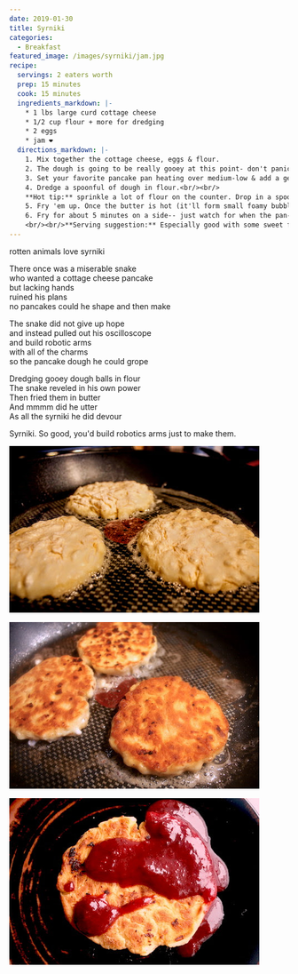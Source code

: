 ```yaml
---
date: 2019-01-30
title: Syrniki
categories:
  - Breakfast
featured_image: /images/syrniki/jam.jpg
recipe:
  servings: 2 eaters worth
  prep: 15 minutes
  cook: 15 minutes
  ingredients_markdown: |-
    * 1 lbs large curd cottage cheese
    * 1/2 cup flour + more for dredging
    * 2 eggs
    * jam ❤
  directions_markdown: |-
    1. Mix together the cottage cheese, eggs & flour.
    2. The dough is going to be really gooey at this point- don't panic, you don't need more flour! You need faith!
    3. Set your favorite pancake pan heating over medium-low & add a generous amount of butter-- once it's hot start forming syrniki.
    4. Dredge a spoonful of dough in flour.<br/><br/>
    **Hot tip:** sprinkle a lot of flour on the counter. Drop in a spoonful of dough. Push flour up around the edges of the dough glob, and sprinkle on top-- then pick it up and shake excess flour off.
    5. Fry 'em up. Once the butter is hot (it'll form small foamy bubbles and sizzle, wait for it) add as many syrniks will fit in the pan.
    6. Fry for about 5 minutes on a side-- just watch for when the pan-side is golden brown. Watch the heat so the butter doesn't burn.
    <br/><br/>**Serving suggestion:** Especially good with some sweet fruit or jam or berries, and some dairy like whipped or sour or fraise cream. rotten animals love whipped cream.
---
```

rotten animals love syrniki

There once was a miserable snake<br/>
who wanted a cottage cheese pancake<br/>
but lacking hands<br/>
ruined his plans<br/>
no pancakes could he shape and then make<br/>

The snake did not give up hope<br/>
and instead pulled out his oscilloscope<br/>
and build robotic arms<br/>
with all of the charms<br/>
so the pancake dough he could grope<br/>

Dredging gooey dough balls in flour<br/>
The snake reveled in his own power<br/>
Then fried them in butter<br/>
And mmmm did he utter<br/>
As all the syrniki he did devour<br/>

Syrniki. So good, you'd build robotics arms just to make them.


![](/images/syrniki/start_frying.jpg)

![](/images/syrniki/end_frying.jpg)

![](/images/syrniki/jam.jpg)
